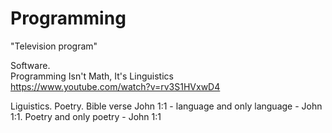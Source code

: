 # Programming

"Television program"     

Software.    
Programming Isn't Math, It's Linguistics    
https://www.youtube.com/watch?v=rv3S1HVxwD4

Liguistics. Poetry. Bible verse John 1:1 - language and only language - John 1:1. Poetry and only poetry - John 1:1 
